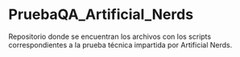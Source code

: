 # PruebaQA_Artificial_Nerds
Repositorio donde se encuentran los archivos con los scripts correspondientes a la prueba técnica impartida por Artificial Nerds.
